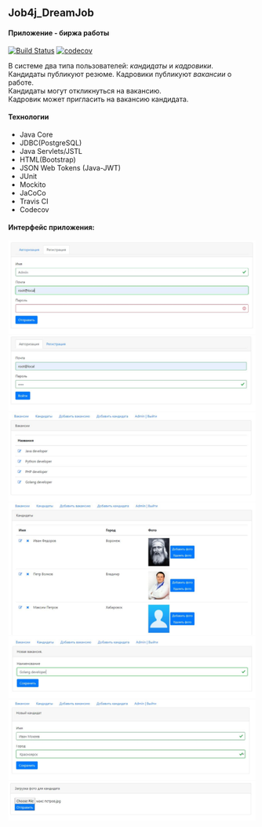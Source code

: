 ## Job4j_DreamJob  

#### Приложение - биржа работы
[![Build Status](https://travis-ci.org/amasterenko/job4j_dreamjob.svg?branch=master)](https://travis-ci.org/amasterenko/job4j_dreamjob)
[![codecov](https://codecov.io/gh/amasterenko/job4j_dreamjob/branch/master/graph/badge.svg?token=0AYJT25D48)](https://codecov.io/gh/amasterenko/job4j_dreamjob)

В системе два типа пользователей: _кандидаты_ и _кадровики_.  
Кандидаты публикуют резюме. Кадровики публикуют _вакансии_ о работе.  
Кандидаты могут откликнуться на вакансию.   
Кадровик может пригласить на вакансию кандидата. 

#### Технологии  
* Java Core
* JDBC(PostgreSQL)
* Java Servlets/JSTL
* HTML(Bootstrap)
* JSON Web Tokens (Java-JWT)
* JUnit
* Mockito
* JaCoCo
* Travis CI
* Codecov

#### Интерфейс приложения:  

![ScreenShot](images/registration.png)  
![ScreenShot](images/login.png)  
![ScreenShot](images/vacancies.png)  
![ScreenShot](images/candidates.png)  
![ScreenShot](images/add_vacancy.png)  
![ScreenShot](images/add_candidate.png)  
![ScreenShot](images/add_photo.png)  
